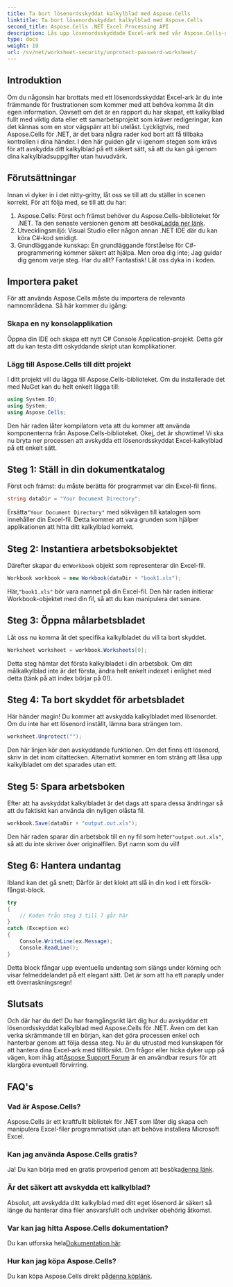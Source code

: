 ```yaml
---
title: Ta bort lösenordsskyddat kalkylblad med Aspose.Cells
linktitle: Ta bort lösenordsskyddat kalkylblad med Aspose.Cells
second_title: Aspose.Cells .NET Excel Processing API
description: Lås upp lösenordsskyddade Excel-ark med vår Aspose.Cells-guide! Enkla steg för att återfå åtkomst utan ansträngning med C#.
type: docs
weight: 19
url: /sv/net/worksheet-security/unprotect-password-worksheet/
---
```

## Introduktion
Om du någonsin har brottats med ett lösenordsskyddat Excel-ark är du inte främmande för frustrationen som kommer med att behöva komma åt din egen information. Oavsett om det är en rapport du har skapat, ett kalkylblad fullt med viktig data eller ett samarbetsprojekt som kräver redigeringar, kan det kännas som en stor vägspärr att bli utelåst. Lyckligtvis, med Aspose.Cells för .NET, är det bara några rader kod bort att få tillbaka kontrollen i dina händer. I den här guiden går vi igenom stegen som krävs för att avskydda ditt kalkylblad på ett säkert sätt, så att du kan gå igenom dina kalkylbladsuppgifter utan huvudvärk.
## Förutsättningar
Innan vi dyker in i det nitty-gritty, låt oss se till att du ställer in scenen korrekt. För att följa med, se till att du har:
1. Aspose.Cells: Först och främst behöver du Aspose.Cells-biblioteket för .NET. Ta den senaste versionen genom att besöka[Ladda ner länk](https://releases.aspose.com/cells/net/).
2. Utvecklingsmiljö: Visual Studio eller någon annan .NET IDE där du kan köra C#-kod smidigt.
3. Grundläggande kunskap: En grundläggande förståelse för C#-programmering kommer säkert att hjälpa. Men oroa dig inte; Jag guidar dig genom varje steg.
Har du allt? Fantastisk! Låt oss dyka in i koden.
## Importera paket
För att använda Aspose.Cells måste du importera de relevanta namnområdena. Så här kommer du igång:
### Skapa en ny konsolapplikation
Öppna din IDE och skapa ett nytt C# Console Application-projekt. Detta gör att du kan testa ditt oskyddande skript utan komplikationer.
### Lägg till Aspose.Cells till ditt projekt
I ditt projekt vill du lägga till Aspose.Cells-biblioteket. Om du installerade det med NuGet kan du helt enkelt lägga till:
```csharp
using System.IO;
using System;
using Aspose.Cells;
```
Den här raden låter kompilatorn veta att du kommer att använda komponenterna från Aspose.Cells-biblioteket.
Okej, det är showtime! Vi ska nu bryta ner processen att avskydda ett lösenordsskyddat Excel-kalkylblad på ett enkelt sätt.
## Steg 1: Ställ in din dokumentkatalog
Först och främst: du måste berätta för programmet var din Excel-fil finns.
```csharp
string dataDir = "Your Document Directory";
```
 Ersätta`"Your Document Directory"` med sökvägen till katalogen som innehåller din Excel-fil. Detta kommer att vara grunden som hjälper applikationen att hitta ditt kalkylblad korrekt.
## Steg 2: Instantiera arbetsboksobjektet
 Därefter skapar du en`Workbook` objekt som representerar din Excel-fil.
```csharp
Workbook workbook = new Workbook(dataDir + "book1.xls");
```
 Här,`"book1.xls"` bör vara namnet på din Excel-fil. Den här raden initierar Workbook-objektet med din fil, så att du kan manipulera det senare.
## Steg 3: Öppna målarbetsbladet
Låt oss nu komma åt det specifika kalkylbladet du vill ta bort skyddet.
```csharp
Worksheet worksheet = workbook.Worksheets[0];
```
Detta steg hämtar det första kalkylbladet i din arbetsbok. Om ditt målkalkylblad inte är det första, ändra helt enkelt indexet i enlighet med detta (tänk på att index börjar på 0!).
## Steg 4: Ta bort skyddet för arbetsbladet
Här händer magin! Du kommer att avskydda kalkylbladet med lösenordet. Om du inte har ett lösenord inställt, lämna bara strängen tom.
```csharp
worksheet.Unprotect("");
```
Den här linjen kör den avskyddande funktionen. Om det finns ett lösenord, skriv in det inom citattecken. Alternativt kommer en tom sträng att låsa upp kalkylbladet om det sparades utan ett.
## Steg 5: Spara arbetsboken
Efter att ha avskyddat kalkylbladet är det dags att spara dessa ändringar så att du faktiskt kan använda din nyligen olåsta fil.
```csharp
workbook.Save(dataDir + "output.out.xls");
```
 Den här raden sparar din arbetsbok till en ny fil som heter`"output.out.xls"`, så att du inte skriver över originalfilen. Byt namn som du vill!
## Steg 6: Hantera undantag
Ibland kan det gå snett; Därför är det klokt att slå in din kod i ett försök-fångst-block.
```csharp
try
{
    // Koden från steg 3 till 7 går här
}
catch (Exception ex)
{
    Console.WriteLine(ex.Message);
    Console.ReadLine();
}
```
Detta block fångar upp eventuella undantag som slängs under körning och visar felmeddelandet på ett elegant sätt. Det är som att ha ett paraply under ett överraskningsregn!
## Slutsats
Och där har du det! Du har framgångsrikt lärt dig hur du avskyddar ett lösenordsskyddat kalkylblad med Aspose.Cells för .NET. Även om det kan verka skrämmande till en början, kan det göra processen enkel och hanterbar genom att följa dessa steg. Nu är du utrustad med kunskapen för att hantera dina Excel-ark med tillförsikt. Om frågor eller hicka dyker upp på vägen, kom ihåg att[Aspose Support Forum](https://forum.aspose.com/c/cells/9) är en användbar resurs för att klargöra eventuell förvirring.
## FAQ's
### Vad är Aspose.Cells?
Aspose.Cells är ett kraftfullt bibliotek för .NET som låter dig skapa och manipulera Excel-filer programmatiskt utan att behöva installera Microsoft Excel.
### Kan jag använda Aspose.Cells gratis?
 Ja! Du kan börja med en gratis provperiod genom att besöka[denna länk](https://releases.aspose.com/).
### Är det säkert att avskydda ett kalkylblad?
Absolut, att avskydda ditt kalkylblad med ditt eget lösenord är säkert så länge du hanterar dina filer ansvarsfullt och undviker obehörig åtkomst.
### Var kan jag hitta Aspose.Cells dokumentation?
 Du kan utforska hela[Dokumentation här](https://reference.aspose.com/cells/net/).
### Hur kan jag köpa Aspose.Cells?
 Du kan köpa Aspose.Cells direkt på[denna köplänk](https://purchase.aspose.com/buy).